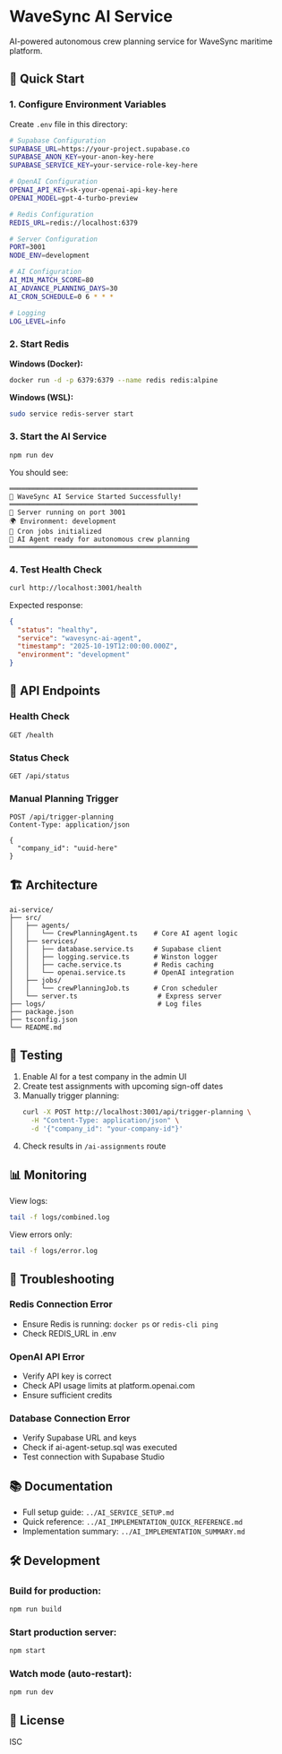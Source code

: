 # WaveSync AI Service

AI-powered autonomous crew planning service for WaveSync maritime platform.

## 🚀 Quick Start

### 1. Configure Environment Variables

Create `.env` file in this directory:

```bash
# Supabase Configuration
SUPABASE_URL=https://your-project.supabase.co
SUPABASE_ANON_KEY=your-anon-key-here
SUPABASE_SERVICE_KEY=your-service-role-key-here

# OpenAI Configuration
OPENAI_API_KEY=sk-your-openai-api-key-here
OPENAI_MODEL=gpt-4-turbo-preview

# Redis Configuration
REDIS_URL=redis://localhost:6379

# Server Configuration
PORT=3001
NODE_ENV=development

# AI Configuration
AI_MIN_MATCH_SCORE=80
AI_ADVANCE_PLANNING_DAYS=30
AI_CRON_SCHEDULE=0 6 * * *

# Logging
LOG_LEVEL=info
```

### 2. Start Redis

**Windows (Docker):**
```bash
docker run -d -p 6379:6379 --name redis redis:alpine
```

**Windows (WSL):**
```bash
sudo service redis-server start
```

### 3. Start the AI Service

```bash
npm run dev
```

You should see:
```
═══════════════════════════════════════════════
🚀 WaveSync AI Service Started Successfully!
═══════════════════════════════════════════════
📡 Server running on port 3001
🌍 Environment: development
📅 Cron jobs initialized
🤖 AI Agent ready for autonomous crew planning
═══════════════════════════════════════════════
```

### 4. Test Health Check

```bash
curl http://localhost:3001/health
```

Expected response:
```json
{
  "status": "healthy",
  "service": "wavesync-ai-agent",
  "timestamp": "2025-10-19T12:00:00.000Z",
  "environment": "development"
}
```

## 📡 API Endpoints

### Health Check
```
GET /health
```

### Status Check
```
GET /api/status
```

### Manual Planning Trigger
```
POST /api/trigger-planning
Content-Type: application/json

{
  "company_id": "uuid-here"
}
```

## 🏗️ Architecture

```
ai-service/
├── src/
│   ├── agents/
│   │   └── CrewPlanningAgent.ts    # Core AI agent logic
│   ├── services/
│   │   ├── database.service.ts     # Supabase client
│   │   ├── logging.service.ts      # Winston logger
│   │   ├── cache.service.ts        # Redis caching
│   │   └── openai.service.ts       # OpenAI integration
│   ├── jobs/
│   │   └── crewPlanningJob.ts      # Cron scheduler
│   └── server.ts                    # Express server
├── logs/                            # Log files
├── package.json
├── tsconfig.json
└── README.md
```

## 🧪 Testing

1. Enable AI for a test company in the admin UI
2. Create test assignments with upcoming sign-off dates
3. Manually trigger planning:
   ```bash
   curl -X POST http://localhost:3001/api/trigger-planning \
     -H "Content-Type: application/json" \
     -d '{"company_id": "your-company-id"}'
   ```
4. Check results in `/ai-assignments` route

## 📊 Monitoring

View logs:
```bash
tail -f logs/combined.log
```

View errors only:
```bash
tail -f logs/error.log
```

## 🔧 Troubleshooting

### Redis Connection Error
- Ensure Redis is running: `docker ps` or `redis-cli ping`
- Check REDIS_URL in .env

### OpenAI API Error
- Verify API key is correct
- Check API usage limits at platform.openai.com
- Ensure sufficient credits

### Database Connection Error
- Verify Supabase URL and keys
- Check if ai-agent-setup.sql was executed
- Test connection with Supabase Studio

## 📚 Documentation

- Full setup guide: `../AI_SERVICE_SETUP.md`
- Quick reference: `../AI_IMPLEMENTATION_QUICK_REFERENCE.md`
- Implementation summary: `../AI_IMPLEMENTATION_SUMMARY.md`

## 🛠️ Development

### Build for production:
```bash
npm run build
```

### Start production server:
```bash
npm start
```

### Watch mode (auto-restart):
```bash
npm run dev
```

## 📝 License

ISC




